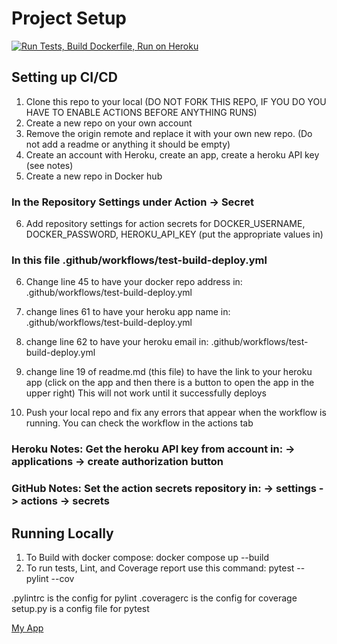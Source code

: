 # Project Setup

[![Run Tests, Build Dockerfile, Run on Heroku](https://github.com/kaw393939/docker_flask/actions/workflows/test-build-deploy.yml/badge.svg)](https://github.com/kaw393939/docker_flask/actions/workflows/test-build-deploy.yml)

## Setting up CI/CD

1. Clone this repo to your local (DO NOT FORK THIS REPO, IF YOU DO YOU HAVE TO ENABLE ACTIONS BEFORE ANYTHING RUNS)
2. Create a new repo on your own account
3. Remove the origin remote and replace it with your own new repo.  (Do not add a readme or anything it should be empty)
4. Create an account with Heroku, create an app, create a heroku API key (see notes)
5. Create a new repo in Docker hub

### In the Repository Settings under Action -> Secret

6. Add repository settings for action secrets for DOCKER_USERNAME, DOCKER_PASSWORD, HEROKU_API_KEY (put the appropriate
   values in)

### In this file .github/workflows/test-build-deploy.yml

6. Change line 45 to have your docker repo address in: .github/workflows/test-build-deploy.yml
7. change lines 61 to have your heroku app name in: .github/workflows/test-build-deploy.yml
8. change line 62 to have your heroku email in: .github/workflows/test-build-deploy.yml

9. change line 19 of readme.md (this file) to have the link to your heroku app (click on the app and then there is a
   button to open the app in the upper right)  This will not work until it successfully deploys
10. Push your local repo and fix any errors that appear when the workflow is running. You can check the workflow in the
    actions tab

### Heroku Notes: Get the heroku API key from account in: -> applications -> create authorization button

### GitHub Notes:  Set the action secrets repository in: -> settings -> actions -> secrets

## Running Locally

1. To Build with docker compose:
   docker compose up --build
2. To run tests, Lint, and Coverage report use this command: pytest --pylint --cov

.pylintrc is the config for pylint .coveragerc is the config for coverage setup.py is a config file for pytest

[My App](https://shubham-docker-flask.herokuapp.com/)
